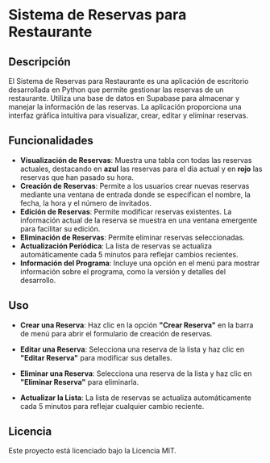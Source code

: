 # Sistema de Reservas para Restaurante

## Descripción

El Sistema de Reservas para Restaurante es una aplicación de escritorio desarrollada en Python que permite gestionar las reservas de un restaurante. Utiliza una base de datos en Supabase para almacenar y manejar la información de las reservas. La aplicación proporciona una interfaz gráfica intuitiva para visualizar, crear, editar y eliminar reservas.

## Funcionalidades

- **Visualización de Reservas**: Muestra una tabla con todas las reservas actuales, destacando en **azul** las reservas para el día actual y en **rojo** las reservas que han pasado su hora.
- **Creación de Reservas**: Permite a los usuarios crear nuevas reservas mediante una ventana de entrada donde se especifican el nombre, la fecha, la hora y el número de invitados.
- **Edición de Reservas**: Permite modificar reservas existentes. La información actual de la reserva se muestra en una ventana emergente para facilitar su edición.
- **Eliminación de Reservas**: Permite eliminar reservas seleccionadas.
- **Actualización Periódica**: La lista de reservas se actualiza automáticamente cada 5 minutos para reflejar cambios recientes.
- **Información del Programa**: Incluye una opción en el menú para mostrar información sobre el programa, como la versión y detalles del desarrollo.

## Uso

- **Crear una Reserva**: Haz clic en la opción **"Crear Reserva"** en la barra de menú para abrir el formulario de creación de reservas.

- **Editar una Reserva**: Selecciona una reserva de la lista y haz clic en **"Editar Reserva"** para modificar sus detalles.

- **Eliminar una Reserva**: Selecciona una reserva de la lista y haz clic en **"Eliminar Reserva"** para eliminarla.

- **Actualizar la Lista**: La lista de reservas se actualiza automáticamente cada 5 minutos para reflejar cualquier cambio reciente.

## Licencia
Este proyecto está licenciado bajo la Licencia MIT.
